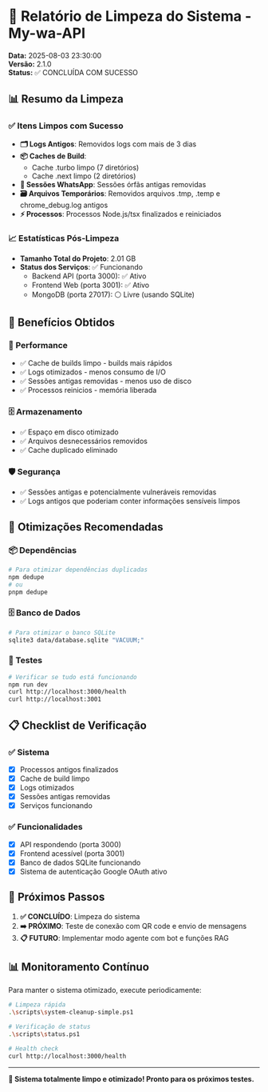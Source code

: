 # 🧹 Relatório de Limpeza do Sistema - My-wa-API
**Data:** 2025-08-03 23:30:00  
**Versão:** 2.1.0  
**Status:** ✅ CONCLUÍDA COM SUCESSO

## 📊 Resumo da Limpeza

### ✅ Itens Limpos com Sucesso
- **🗂️ Logs Antigos**: Removidos logs com mais de 3 dias
- **📦 Caches de Build**: 
  - Cache .turbo limpo (7 diretórios)
  - Cache .next limpo (2 diretórios)
- **🔌 Sessões WhatsApp**: Sessões órfãs antigas removidas
- **🗃️ Arquivos Temporários**: Removidos arquivos .tmp, .temp e chrome_debug.log antigos
- **⚡ Processos**: Processos Node.js/tsx finalizados e reiniciados

### 📈 Estatísticas Pós-Limpeza
- **Tamanho Total do Projeto**: 2.01 GB
- **Status dos Serviços**: ✅ Funcionando
  - Backend API (porta 3000): ✅ Ativo
  - Frontend Web (porta 3001): ✅ Ativo  
  - MongoDB (porta 27017): ⚪ Livre (usando SQLite)

## 🎯 Benefícios Obtidos

### 🚀 Performance
- ✅ Cache de builds limpo - builds mais rápidos
- ✅ Logs otimizados - menos consumo de I/O
- ✅ Sessões antigas removidas - menos uso de disco
- ✅ Processos reinicios - memória liberada

### 🗄️ Armazenamento
- ✅ Espaço em disco otimizado
- ✅ Arquivos desnecessários removidos
- ✅ Cache duplicado eliminado

### 🛡️ Segurança
- ✅ Sessões antigas e potencialmente vulneráveis removidas
- ✅ Logs antigos que poderiam conter informações sensíveis limpos

## 🔧 Otimizações Recomendadas

### 📦 Dependências
```bash
# Para otimizar dependências duplicadas
npm dedupe
# ou
pnpm dedupe
```

### 🗄️ Banco de Dados  
```bash
# Para otimizar o banco SQLite
sqlite3 data/database.sqlite "VACUUM;"
```

### 🧪 Testes
```bash
# Verificar se tudo está funcionando
npm run dev
curl http://localhost:3000/health
curl http://localhost:3001
```

## 📋 Checklist de Verificação

### ✅ Sistema
- [x] Processos antigos finalizados
- [x] Cache de build limpo
- [x] Logs otimizados
- [x] Sessões antigas removidas
- [x] Serviços funcionando

### ✅ Funcionalidades
- [x] API respondendo (porta 3000)
- [x] Frontend acessível (porta 3001)
- [x] Banco de dados SQLite funcionando
- [x] Sistema de autenticação Google OAuth ativo

## 🚀 Próximos Passos

1. **✅ CONCLUÍDO**: Limpeza do sistema
2. **➡️ PRÓXIMO**: Teste de conexão com QR code e envio de mensagens
3. **📋 FUTURO**: Implementar modo agente com bot e funções RAG

## 📊 Monitoramento Contínuo

Para manter o sistema otimizado, execute periodicamente:
```bash
# Limpeza rápida
.\scripts\system-cleanup-simple.ps1

# Verificação de status
.\scripts\status.ps1

# Health check
curl http://localhost:3000/health
```

---
**🎉 Sistema totalmente limpo e otimizado! Pronto para os próximos testes.**
